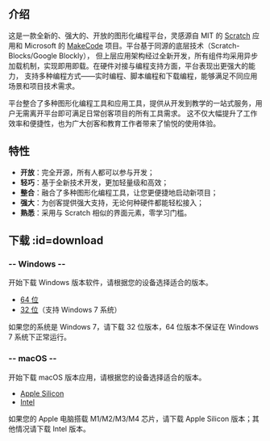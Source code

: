 ## 介绍

这是一款全新的、强大的、开放的图形化编程平台，灵感源自 MIT 的 [Scratch](https://scratch.mit.edu) 应用和 
Microsoft 的 [MakeCode](https://microsoft.com/makecode) 项目。平台基于同源的底层技术（Scratch-Blocks/Google Blockly），
但上层应用架构经过全新开发，所有组件均采用异步加载机制，实现即用即载。在硬件对接与编程支持方面，平台表现出更强大的能力，
支持多种编程方式——实时编程、脚本编程和下载编程，能够满足不同应用场景和项目技术需求。

平台整合了多种图形化编程工具和应用工具，提供从开发到教学的一站式服务，用户无需离开平台即可满足日常创客项目的所有工具需求。
这不仅大幅提升了工作效率和便捷性，也为广大创客和教育工作者带来了愉悦的使用体验。

## 特性

- **开放**：完全开源，所有人都可以参与开发；
- **轻巧**：基于全新技术开发，更加轻量级和高效；
- **整合**：融合了多种图形化编程工具，让您更便捷地启动新项目；
- **强大**：为创客提供强大支持，无论何种硬件都能轻松接入；
- **熟悉**：采用与 Scratch 相似的界面元素，零学习门槛。

## 下载 :id=download

<!-- select:start -->
<!-- select-menu-labels: 操作系统 -->

### -- Windows --

开始下载 Windows 版本软件，请根据您的设备选择适合的版本。

- [64 位]()
- [32 位]()（支持 Windows 7 系统）

如果您的系统是 Windows 7，请下载 32 位版本，64 位版本不保证在 Windows 7 系统下正常运行。

### -- macOS --
开始下载 macOS 版本应用，请根据您的设备选择适合的版本。

- [Apple Silicon]()
- [Intel]()

如果您的 Apple 电脑搭载 M1/M2/M3/M4 芯片，请下载 Apple Silicon 版本；其他情况请下载 Intel 版本。

<!-- select:end -->
